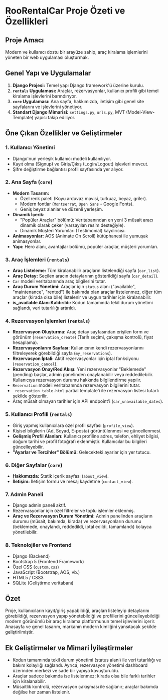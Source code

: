 # RooRentalCar Proje Özeti ve Özellikleri

## Proje Amacı
Modern ve kullanıcı dostu bir arayüze sahip, araç kiralama işlemlerini yöneten bir web uygulaması oluşturmak.

## Genel Yapı ve Uygulamalar
1.  **Django Projesi:** Temel yapı Django framework'ü üzerine kurulu.
2.  **`rentals` Uygulaması:** Araçlar, rezervasyonlar, kullanıcı profili gibi temel kiralama işlevlerini barındırıyor.
3.  **`core` Uygulaması:** Ana sayfa, hakkımızda, iletişim gibi genel site sayfalarını ve işlevlerini yönetiyor.
4.  **Standart Django Mimarisi:** `settings.py`, `urls.py`, MVT (Model-View-Template) yapısı takip ediliyor.

## Öne Çıkan Özellikler ve Geliştirmeler

### 1. Kullanıcı Yönetimi
-   Django'nun yerleşik kullanıcı modeli kullanılıyor.
-   Kayıt olma (Signup) ve Giriş/Çıkış (Login/Logout) işlevleri mevcut.
-   Şifre değiştirme bağlantısı profil sayfasında yer alıyor.

### 2. Ana Sayfa (`core`)
-   **Modern Tasarım:** 
    -   Özel renk paleti (Koyu arduvaz mavisi, turkuaz, beyaz, griler).
    -   Modern fontlar (`Montserrat`, `Open Sans` - Google Fonts).
    -   Geniş beyaz alanlar ve düzenli yerleşim.
-   **Dinamik İçerik:**
    -   "Popüler Araçlar" bölümü: Veritabanından en yeni 3 müsait aracı dinamik olarak çeker (varsayılan resim desteğiyle).
    -   Dinamik Müşteri Yorumları (Testimonial) kaydırıcısı.
-   **Animasyonlar:** AOS (Animate On Scroll) kütüphanesi ile yumuşak animasyonlar.
-   **Yapı:** Hero alanı, avantajlar bölümü, popüler araçlar, müşteri yorumları.

### 3. Araç İşlemleri (`rentals`)
-   **Araç Listeleme:** Tüm kiralanabilir araçların listelendiği sayfa (`car_list`).
-   **Araç Detay:** Seçilen aracın detaylarının gösterildiği sayfa (`car_detail`).
-   `Car` modeli veritabanında araç bilgilerini tutar.
-   **Araç Durum Yönetimi:** Araçlar için `status` alanı ("available", "maintenance", "rented") ile bakımda olan araçlar listelenmez, diğer tüm araçlar (kirada olsa bile) listelenir ve uygun tarihler için kiralanabilir.
-   **is_available Alanı Kaldırıldı:** Kodun tamamında tekil durum yönetimi sağlandı, veri tutarlılığı artırıldı.

### 4. Rezervasyon İşlemleri (`rentals`)
-   **Rezervasyon Oluşturma:** Araç detay sayfasından erişilen form ve görünüm (`reservation_create`) (Tarih seçimi, çakışma kontrolü, fiyat hesaplama).
-   **Rezervasyonlarım Sayfası:** Kullanıcının kendi rezervasyonlarını filtreleyerek görebildiği sayfa (`my_reservations`).
-   **Rezervasyon İptali:** Aktif rezervasyonlar için iptal fonksiyonu (`reservation_cancel`).
-   **Rezervasyon Onay/Red Akışı:** Yeni rezervasyonlar "Beklemede" (pending) başlar, admin panelinden onaylanabilir veya reddedilebilir. Kullanıcıya rezervasyon durumu hakkında bilgilendirme yapılır.
-   `Reservation` modeli veritabanında rezervasyon bilgilerini tutar.
-   `_reservation_table.html` partial template'i ile rezervasyon listesi tutarlı şekilde gösterilir.
-   Araç müsait olmayan tarihler için API endpoint'i (`car_unavailable_dates`).

### 5. Kullanıcı Profili (`rentals`)
-   Giriş yapmış kullanıcılara özel profil sayfası (`profile_view`).
-   Kişisel bilgilerin (Ad, Soyad, E-posta) görüntülenmesi ve güncellenmesi.
-   **Gelişmiş Profil Alanları:** Kullanıcı profiline adres, telefon, ehliyet bilgisi, doğum tarihi ve profil fotoğrafı eklenmiştir. Kullanıcılar bu bilgileri güncelleyebilir.
-   **"Ayarlar ve Tercihler" Bölümü:** Gelecekteki ayarlar için yer tutucu.

### 6. Diğer Sayfalar (`core`)
-   **Hakkımızda:** Statik içerik sayfası (`about_view`).
-   **İletişim:** İletişim formu ve mesaj kaydetme (`contact_view`).

### 7. Admin Paneli
-   Django admin paneli aktif.
-   Rezervasyonlar için özel filtreler ve toplu işlemler eklenmiş.
-   **Araç ve Rezervasyon Durum Yönetimi:** Admin panelinden araçların durumu (müsait, bakımda, kirada) ve rezervasyonların durumu (beklemede, onaylandı, reddedildi, iptal edildi, tamamlandı) kolayca yönetilebilir.

### 8. Teknolojiler ve Frontend
-   Django (Backend)
-   Bootstrap 5 (Frontend Framework)
-   Özel CSS (`custom.css`)
-   JavaScript (Bootstrap, AOS, vb.)
-   HTML5 / CSS3
-   SQLite (Geliştirme veritabanı)

## Özet
Proje, kullanıcıların kayıt/giriş yapabildiği, araçları listeleyip detaylarını görebildiği, rezervasyon yapıp yönetebildiği ve profillerini güncelleyebildiği modern görünümlü bir araç kiralama platformunun temel işlevlerini içerir. Anasayfa ve genel tasarım, markanın modern kimliğini yansıtacak şekilde geliştirilmiştir. 

## Ek Geliştirmeler ve Mimari İyileştirmeler
-   Kodun tamamında tekil durum yönetimi (status alanı) ile veri tutarlılığı ve bakım kolaylığı sağlandı. Ayrıca, rezervasyon yönetimi dashboard üzerinden merkezi ve sade bir yapıya kavuşturuldu.
-   Araçlar sadece bakımda ise listelenmez; kirada olsa bile farklı tarihler için kiralanabilir.
-   Müsaitlik kontrolü, rezervasyon çakışması ile sağlanır; araçlar bakımda değilse her zaman listelenir. 